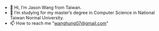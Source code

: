 - 👋 Hi, I’m Jason Wang from Taiwan.
- 🌱 I’m studying for my master’s degree in Computer Science in National Taiwan Normal University.
- 📫 How to reach me "wanghung07@gmail.com"
